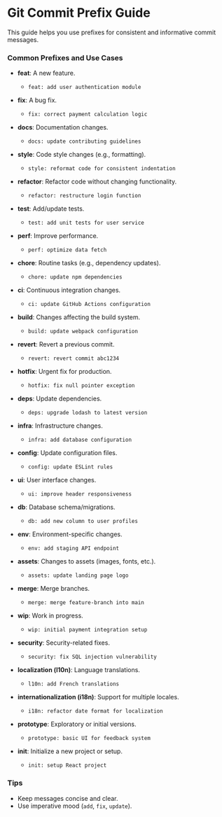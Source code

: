 # Git Commit Prefix Guide

This guide helps you use prefixes for consistent and informative commit messages.

### Common Prefixes and Use Cases

- **feat**: A new feature.
  - `feat: add user authentication module`
  
- **fix**: A bug fix.
  - `fix: correct payment calculation logic`

- **docs**: Documentation changes.
  - `docs: update contributing guidelines`

- **style**: Code style changes (e.g., formatting).
  - `style: reformat code for consistent indentation`

- **refactor**: Refactor code without changing functionality.
  - `refactor: restructure login function`

- **test**: Add/update tests.
  - `test: add unit tests for user service`

- **perf**: Improve performance.
  - `perf: optimize data fetch`

- **chore**: Routine tasks (e.g., dependency updates).
  - `chore: update npm dependencies`

- **ci**: Continuous integration changes.
  - `ci: update GitHub Actions configuration`

- **build**: Changes affecting the build system.
  - `build: update webpack configuration`

- **revert**: Revert a previous commit.
  - `revert: revert commit abc1234`

- **hotfix**: Urgent fix for production.
  - `hotfix: fix null pointer exception`

- **deps**: Update dependencies.
  - `deps: upgrade lodash to latest version`

- **infra**: Infrastructure changes.
  - `infra: add database configuration`

- **config**: Update configuration files.
  - `config: update ESLint rules`

- **ui**: User interface changes.
  - `ui: improve header responsiveness`

- **db**: Database schema/migrations.
  - `db: add new column to user profiles`

- **env**: Environment-specific changes.
  - `env: add staging API endpoint`

- **assets**: Changes to assets (images, fonts, etc.).
  - `assets: update landing page logo`

- **merge**: Merge branches.
  - `merge: merge feature-branch into main`

- **wip**: Work in progress.
  - `wip: initial payment integration setup`

- **security**: Security-related fixes.
  - `security: fix SQL injection vulnerability`

- **localization (l10n)**: Language translations.
  - `l10n: add French translations`

- **internationalization (i18n)**: Support for multiple locales.
  - `i18n: refactor date format for localization`

- **prototype**: Exploratory or initial versions.
  - `prototype: basic UI for feedback system`

- **init**: Initialize a new project or setup.
  - `init: setup React project`

### Tips
- Keep messages concise and clear.
- Use imperative mood (`add`, `fix`, `update`).